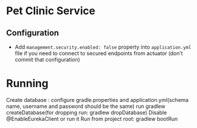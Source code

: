 # Pet Clinic Service

## Configuration
* Add `management.security.enabled: false` property into `application.yml` file if you need to connect to secured endpoints from actuator (don't commit that configuration) 

# Running
Create database : configure gradle.properties and application.yml(schema name, username and password should be the same)
run gradlew createDatabase(for dropping run: gradlew dropDatabase)
Disable @EnableEurekaClient or run it
Run from project root: gradlew bootRun

